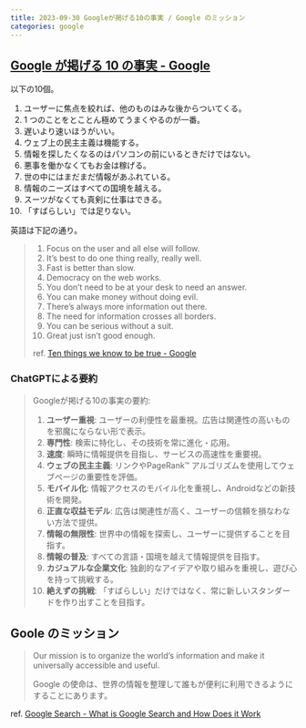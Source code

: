 ```yaml
---
title: 2023-09-30 Googleが掲げる10の事実 / Google のミッション
categories: google
---
```


## [Google が掲げる 10 の事実 - Google](https://about.google/philosophy/?hl=ja)

以下の10個。

1. ユーザーに焦点を絞れば、他のものはみな後からついてくる。
2. 1 つのことをとことん極めてうまくやるのが一番。
3. 遅いより速いほうがいい。
4. ウェブ上の民主主義は機能する。
5. 情報を探したくなるのはパソコンの前にいるときだけではない。
6. 悪事を働かなくてもお金は稼げる。
7. 世の中にはまだまだ情報があふれている。
8. 情報のニーズはすべての国境を越える。
9. スーツがなくても真剣に仕事はできる。
10. 「すばらしい」では足りない。

英語は下記の通り。

> 1. Focus on the user and all else will follow.
> 2. It’s best to do one thing really, really well.
> 3. Fast is better than slow.
> 4. Democracy on the web works.
> 5. You don’t need to be at your desk to need an answer.
> 6. You can make money without doing evil.
> 7. There’s always more information out there.
> 8. The need for information crosses all borders.
> 9. You can be serious without a suit.
> 10. Great just isn’t good enough.
>
> ref. [Ten things we know to be true - Google](https://about.google/philosophy/)

### ChatGPTによる要約

> Googleが掲げる10の事実の要約:
>
> 1. **ユーザー重視**: ユーザーの利便性を最重視。広告は関連性の高いものを邪魔にならない形で表示。
> 2. **専門性**: 検索に特化し、その技術を常に進化・応用。
> 3. **速度**: 瞬時に情報提供を目指し、サービスの高速性を重要視。
> 4. **ウェブの民主主義**: リンクやPageRank™ アルゴリズムを使用してウェブページの重要性を評価。
> 5. **モバイル化**: 情報アクセスのモバイル化を重視し、Androidなどの新技術を開発。
> 6. **正直な収益モデル**: 広告は関連性が高く、ユーザーの信頼を損なわない方法で提供。
> 7. **情報の無限性**: 世界中の情報を探索し、ユーザーに提供することを目指す。
> 8. **情報の普及**: すべての言語・国境を越えて情報提供を目指す。
> 9. **カジュアルな企業文化**: 独創的なアイデアや取り組みを重視し、遊び心を持って挑戦する。
> 10. **絶えずの挑戦**: 「すばらしい」だけではなく、常に新しいスタンダードを作り出すことを目指す。

## Goole のミッション

> Our mission is to organize the world’s information and make it universally accessible and useful.
>
> Google の使命は、世界の情報を整理して誰もが便利に利用できるようにすることにあります。

ref. [Google Search - What is Google Search and How Does it Work](https://www.google.com/search/howsearchworks/)
